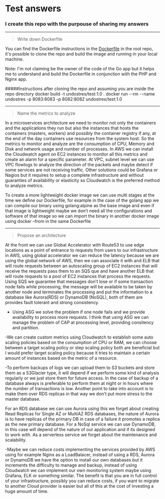 # Test answers

### I create this repo with the purpouse of sharing my answers
*********
>Write down Dockerfile

You can find the Dockerfile instructions in the [Dockerfile](https://github.com/h3mx/undostres/blob/master/Dockerfile) in the root repo,
it's possible to clone the repo and build the image and running in your local
machine.

Note: I'm not claiming be the owner of the code of the Go app but it helps me
to understand and build the Dockerfile in conjunction with the PHP and Nginx app.

#####Instructions after cloning the repo and assuming you are inside the repo directory
docker build -t undostres/test:1.0 .
docker run --rm --name undostres -p 8083:8083 -p 8082:8082 undostres/test:1.0 

********
>Name the metrics to analyze

In a microservices architecture we need to monitor not only the containers and the applications they run but also the instances that hosts the containers (masters, workers) and possibly the container registry if any, at the end of the day containers use resources from the system host. So the metrics to monitor and analyze are the consumption of CPU, Memory and Disk and network usage and number of processes.
In AWS we can install the Cloudwatch agent on EC2 instances to monitor all this metrics and create an alarm for a specific parameter.
At VPC, subnet level we can use VPC flowlogs to analyze the direction of the packets and maybe detect if some services are not receiving traffic.
Other solutions could be Grafana or Nagios but it requires to setup a complete infrastructure and without guaranties of availability or elasticity so Cloudwatch is the preferred method to analyze metrics.

To create a more lightweight docker image we can use multi stages at the time we define our Dockerfile, for example in the case of the golang app we can compile our binary using golang:alpine as the base image and even if that image is lightweight maybe we don’t need all the configurations and software of that image so we can import the binary in another docker image using docker –from in the same Dockerfile

*********
>Propose an architecture

At the front we can use Global Accelerator with Route53 to use edge locations as a point of entrance to requests from users to our infrastructure in AWS, using global accelerator we can reduce the latency because we are using the global network of AWS, then we can associate it with and ELB that will route requests between an autoscaling group of EC2 instances that will receive the requests pass them to an SQS que and have another ELB that will route requests to a pool of EC2 instances that process the requests. 
Using SQS we guarantee that messages don’t lose or if some transaction node fails while processing, the message will be available to be taken by another node and terminates the processing and put the information to a database like Aurora(RDS) or DynamoDB (NoSQL), both of them are provides fault tolerant and strong consistency.

- Using ASG we solve the problem if one node fails and we provide availability to process more requests. I think that using ASG we can manage the problem of CAP at processing level, providing consitency and partition.

-We can create custom metrics using Cloudwatch to establish some auto scaling policies based on the consumption of CPU or RAM, we can choose between a target scaling policy or step scaling policy both are beneficial but I would prefer target scaling policy because it tries to maintain a certain amount of instances based on the metric of a resource. 

-To perform backups of logs we can upload them to S3 buckets and store them as a S3Glacier type, it will depend if we perform some kind of analysis regularly or we just store them for future access. In the case of backup of a database always is preferable to perform them at night or in hours where the number of transactions is low. Another point to take into account is to make them over RDS replicas in that way we don’t put more stress to the master database. 

For an RDS database we can use Aurora using this we forget about creating Read Replicas for Single AZ or MultiAZ RDS databases, the nature of Aurora is to have replicas of the primary DB in case of a failure it promotes a replica as the new primary database.
For a NoSql service we can use DynamoDB, in this case will depend of the nature of our application and if its designed to work with. As a serverless service we forget about the maintenance and scalability.

-Maybe we can reduce costs implementing the services provided by AWS using for example Nginx as a LoadBalacer,
instead of using a RDS, Aurora or DynamoDB we have the option to install our own databases but it increments the
difficulty to manage and backup, instead of using Cloudwatch we can implement our own monitoring system maybe 
using Grafana, ELK or something similar.
The benefit is that you are in full control of your infrastructure, possibly you can reduce costs, if you want
to migrate to another Cloud provider is easier but all of this at the cost of investing a huge amount of time.
